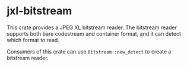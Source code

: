 # jxl-bitstream
This crate provides a JPEG XL bitstream reader. The bitstream reader supports both bare codestream
and container format, and it can detect which format to read.

Consumers of this crate can use `Bitstream::new_detect` to create a bitstream reader.
